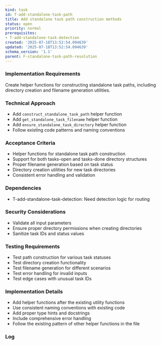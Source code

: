 ```yaml
---
kind: task
id: T-add-standalone-task-path
title: Add standalone task path construction methods
status: open
priority: normal
prerequisites:
- T-add-standalone-task-detection
created: '2025-07-18T13:52:54.094639'
updated: '2025-07-18T13:52:54.094639'
schema_version: '1.1'
parent: F-standalone-task-path-resolution
---
```

### Implementation Requirements
Create helper functions for constructing standalone task paths, including directory creation and filename generation utilities.

### Technical Approach
- Add `construct_standalone_task_path` helper function
- Add `get_standalone_task_filename` helper function
- Add `ensure_standalone_task_directory` helper function
- Follow existing code patterns and naming conventions

### Acceptance Criteria
- Helper functions for standalone task path construction
- Support for both tasks-open and tasks-done directory structures
- Proper filename generation based on task status
- Directory creation utilities for new task directories
- Consistent error handling and validation

### Dependencies
- T-add-standalone-task-detection: Need detection logic for routing

### Security Considerations
- Validate all input parameters
- Ensure proper directory permissions when creating directories
- Sanitize task IDs and status values

### Testing Requirements
- Test path construction for various task statuses
- Test directory creation functionality
- Test filename generation for different scenarios
- Test error handling for invalid inputs
- Test edge cases with unusual task IDs

### Implementation Details
- Add helper functions after the existing utility functions
- Use consistent naming conventions with existing code
- Add proper type hints and docstrings
- Include comprehensive error handling
- Follow the existing pattern of other helper functions in the file

### Log

